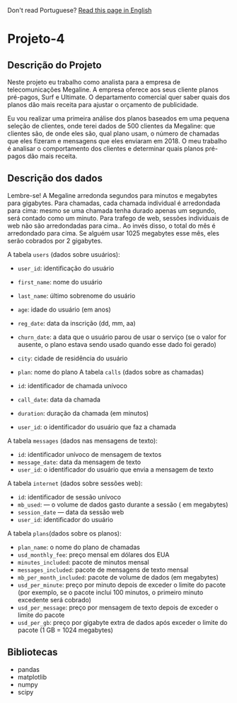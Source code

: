 Don't read Portuguese? [Read this page in English](https://github.com/JulioLima97/Projeto-4/blob/main/README-en.md)
# Projeto-4

## Descrição do Projeto
Neste projeto eu trabalho como analista para a empresa de telecomunicações Megaline. A empresa oferece aos seus cliente planos pré-pagos, Surf e Ultimate. O departamento comercial quer saber quais dos planos dão mais receita para ajustar o orçamento de publicidade.

Eu vou realizar uma primeira análise dos planos baseados em uma pequena seleção de clientes, onde terei dados de 500 clientes da Megaline: que clientes são, de onde eles são, qual plano usam, o número de chamadas que eles fizeram e mensagens que eles enviaram em 2018. O meu trabalho é analisar o comportamento dos clientes e determinar quais planos pré-pagos dão mais receita.

## Descrição dos dados

Lembre-se! A Megaline arredonda segundos para minutos e megabytes para gigabytes. Para chamadas, cada chamada individual é arredondada para cima: mesmo se uma chamada tenha durado apenas um segundo, será contado como um minuto. Para trafego de web, sessões individuais de web não são arredondadas para cima.. Ao invés disso, o total do mês é arredondado para cima. Se alguém usar 1025 megabytes esse mês, eles serão cobrados por 2 gigabytes.

A tabela `users` (dados sobre usuários):
- `user_id`: identificação do usuário
- `first_name`: nome do usuário
- `last_name`: último sobrenome do usuário
- `age`: idade do usuário (em anos)
- `reg_date`: data da inscrição (dd, mm, aa)
- `churn_date`: a data que o usuário parou de usar o serviço (se o valor for ausente, o plano estava sendo usado quando esse dado foi gerado)
- `city`: cidade de residência do usuário
- `plan`: nome do plano
A tabela `calls` (dados sobre as chamadas)  

- `id`: identificador de chamada unívoco
- `call_date`: data da chamada
- `duration`: duração da chamada (em minutos)
- `user_id`: o identificador do usuário que faz a chamada  
  
A tabela `messages` (dados nas mensagens de texto):
- `id`: identificador unívoco de mensagem de textos
- `message_date`: data da mensagem de texto
- `user_id`: o identificador do usuário que envia a mensagem de texto  

A tabela `internet` (dados sobre sessões web):
- `id`: identificador de sessão unívoco
- `mb_used`: — o volume de dados gasto durante a sessão ( em megabytes)
- `session_date` — data da sessão web
- `user_id`: identificador do usuário  
  
A tabela `plans`(dados sobre os planos):
- `plan_name`: o nome do plano de chamadas
- `usd_monthly_fee`: preço mensal em dólares dos EUA
- `minutes_included`: pacote de minutos mensal
- `messages_included`: pacote de mensagens de texto mensal
- `mb_per_month_included`: pacote de volume de dados (em megabytes)
- `usd_per_minute`: preço por minuto depois de exceder o limite do pacote (por exemplo, se o pacote inclui 100 minutos, o primeiro minuto excedente será cobrado)
- `usd_per_message`: preço por mensagem de texto depois de exceder o limite do pacote
- `usd_per_gb`: preço por gigabyte extra de dados após exceder o limite do pacote (1 GB = 1024 megabytes)
  
## Bibliotecas
- pandas
- matplotlib
- numpy
- scipy
